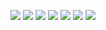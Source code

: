 ![](http://media.babesource.com/galleries/55943b045689b/60469_203.jpg)
![](http://media.babesource.com/galleries/55943b045689b/60469_212.jpg)
![](http://media.babesource.com/galleries/55943b045689b/60469_222.jpg)
![](http://media.babesource.com/galleries/55943b045689b/60469_402.jpg)
![](https://www.mypornstarbook.net/pornstars/n/nina_elle/gallery105/thumbnails/tn07.jpg)
![](https://i9.fuskator.com/large/d~2cwI83wz/Blonde-Babe-Nina-Elle-with-Fake-Tits-2.jpg)
![](https://i9.fuskator.com/large/f-qbGsgDhBn/Blonde-Babe-Nina-Elle-Wearing-Uniform-7.jpg)
![]()
![]()
![]()

